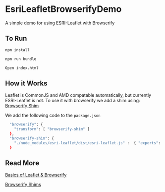EsriLeafletBrowserifyDemo
=========================

A simple demo for using ESRI-Leaflet with Browserify

To Run
------

```bash
npm install

npm run bundle

Open index.html
```

How it Works
------------

Leaflet is CommonJS and AMD compatable automatically, but currently ESRI-Leaflet is not.
To use it with browserify we add a shim using: [Browserify Shim](https://github.com/thlorenz/browserify-shim)

We add the following code to the `package.json`

```bash
  "browserify": {
    "transform": [ "browserify-shim" ]
  },
  "browserify-shim": {
    "./node_modules/esri-leaflet/dist/esri-leaflet.js" :  { "exports": "L", "depends": [ "./node_modules/leaflet/dist/leaflet.js:L" ] }
  }
```



Read More
---------

[Basics of Leaflet & Browserify](http://learnjs.io/blog/2013/11/08/leaflet-basics/[http://learnjs.io/blog/2013/11/08/leaflet-basics/)

[Browserify Shims](https://github.com/thlorenz/browserify-shim)
